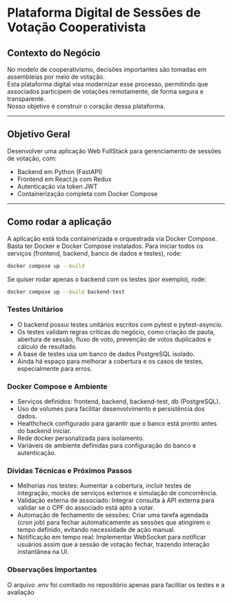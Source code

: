 # Plataforma Digital de Sessões de Votação Cooperativista

## Contexto do Negócio

No modelo de cooperativismo, decisões importantes são tomadas em assembleias por meio de votação.  
Esta plataforma digital visa modernizar esse processo, permitindo que associados participem de votações remotamente, de forma segura e transparente.  
Nosso objetivo é construir o coração dessa plataforma.

---

## Objetivo Geral

Desenvolver uma aplicação Web FullStack para gerenciamento de sessões de votação, com:

- Backend em Python (FastAPI)
- Frontend em React.js com Redux
- Autenticação via token JWT
- Containerização completa com Docker Compose

---

## Como rodar a aplicação

A aplicação está toda containerizada e orquestrada via Docker Compose. Basta ter Docker e Docker Compose instalados.
Para iniciar todos os serviços (frontend, backend, banco de dados e testes), rode:

```bash
docker compose up --build
```

Se quiser rodar apenas o backend com os testes (por exemplo), rode:

```bash
docker compose up --build backend-test
```

### Testes Unitários

- O backend possui testes unitários escritos com pytest e pytest-asyncio.
- Os testes validam regras críticas do negócio, como criação de pauta, abertura de sessão, fluxo de voto, prevenção de votos duplicados e cálculo de resultado.
- A base de testes usa um banco de dados PostgreSQL isolado.
- Ainda há espaço para melhorar a cobertura e os casos de testes, especialmente para erros.

### Docker Compose e Ambiente

- Serviços definidos: frontend, backend, backend-test, db (PostgreSQL).
- Uso de volumes para facilitar desenvolvimento e persistência dos dados.
- Healthcheck configurado para garantir que o banco está pronto antes do backend iniciar.
- Rede docker personalizada para isolamento.
- Variáveis de ambiente definidas para configuração do banco e autenticação.

### Dívidas Técnicas e Próximos Passos

- Melhorias nos testes:
  Aumentar a cobertura, incluir testes de integração, mocks de serviços externos e simulação de concorrência.
- Validação externa de associado:
  Integrar consulta à API externa para validar se o CPF do associado está apto a votar.
- Automação de fechamento de sessões:
  Criar uma tarefa agendada (cron job) para fechar automaticamente as sessões que atingirem o tempo definido, evitando necessidade de ação manual.
- Notificação em tempo real:
  Implementar WebSocket para notificar usuários assim que a sessão de votação fechar, trazendo interação instantânea na UI.

### Observações Importantes

O arquivo .env foi comitado no repositório apenas para facilitar os testes e a avaliação
